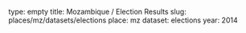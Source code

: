 type: empty
title: Mozambique / Election Results
slug: places/mz/datasets/elections
place: mz
dataset: elections
year: 2014
